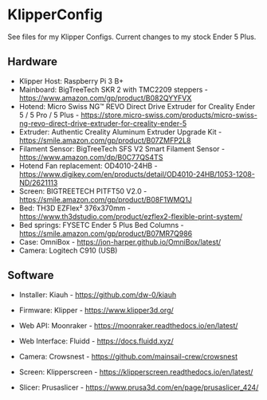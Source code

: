# KlipperConfig

See files for my Klipper Configs. Current changes to my stock Ender 5 Plus.

## Hardware

- Klipper Host: Raspberry Pi 3 B+
- Mainboard: BigTreeTech SKR 2 with TMC2209 steppers - https://www.amazon.com/gp/product/B082QYYFVX
- Hotend: Micro Swiss NG™ REVO Direct Drive Extruder for Creality Ender 5 / 5 Pro / 5 Plus - https://store.micro-swiss.com/products/micro-swiss-ng-revo-direct-drive-extruder-for-creality-ender-5
- Extruder: Authentic Creality Aluminum Extruder Upgrade Kit - https://smile.amazon.com/gp/product/B07ZMFP2L8
- Filament Sensor: BigTreeTech SFS V2 Smart Filament Sensor - https://www.amazon.com/dp/B0C77QS4TS
- Hotend Fan replacement: OD4010-24HB - https://www.digikey.com/en/products/detail/OD4010-24HB/1053-1208-ND/2621113
- Screen: BIGTREETECH PITFT50 V2.0 - https://smile.amazon.com/gp/product/B08F1WMQ1J
- Bed: TH3D EZFlex² 376x370mm - https://www.th3dstudio.com/product/ezflex2-flexible-print-system/
- Bed springs: FYSETC Ender 5 Plus Bed Columns - https://smile.amazon.com/gp/product/B07MR7Q986
- Case: OmniBox - https://jon-harper.github.io/OmniBox/latest/
- Camera: Logitech C910 (USB)

## Software

- Installer: Kiauh - https://github.com/dw-0/kiauh
- Firmware: Klipper - https://www.klipper3d.org/
- Web API: Moonraker - https://moonraker.readthedocs.io/en/latest/
- Web Interface: Fluidd - https://docs.fluidd.xyz/
- Camera: Crowsnest - https://github.com/mainsail-crew/crowsnest
- Screen: Klipperscreen - https://klipperscreen.readthedocs.io/en/latest/

- Slicer: Prusaslicer - https://www.prusa3d.com/en/page/prusaslicer_424/
